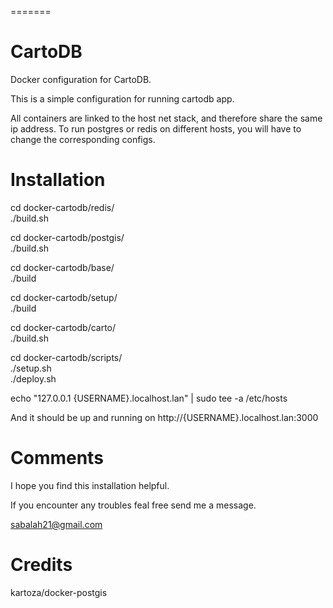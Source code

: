 =======
# CartoDB

Docker configuration for CartoDB.

This is a simple configuration for running cartodb app.

All containers are linked to the host net stack, and therefore share
the same ip address.
To run postgres or redis on different hosts, you will have to change
the corresponding configs.

# Installation

cd docker-cartodb/redis/  
./build.sh

cd docker-cartodb/postgis/  
./build.sh

cd docker-cartodb/base/  
./build

cd docker-cartodb/setup/  
./build

cd docker-cartodb/carto/  
./build.sh  

cd docker-cartodb/scripts/  
./setup.sh  
./deploy.sh

echo "127.0.0.1 {USERNAME}.localhost.lan" | sudo tee -a /etc/hosts

And it should be up and running on http://{USERNAME}.localhost.lan:3000

# Comments

I hope you find this installation helpful.

If you encounter any troubles feal free send me a message. 

sabalah21@gmail.com

# Credits
kartoza/docker-postgis
